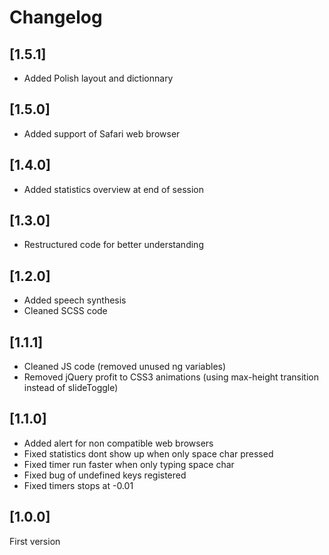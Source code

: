 # Changelog 

## [1.5.1]
* Added Polish layout and dictionnary 

## [1.5.0]
* Added support of Safari web browser

## [1.4.0]
* Added statistics overview at end of session 

## [1.3.0]
* Restructured code for better understanding

## [1.2.0]
* Added speech synthesis
* Cleaned SCSS code 

## [1.1.1]
* Cleaned JS code (removed unused ng variables)
* Removed jQuery profit to CSS3 animations (using max-height transition instead of slideToggle)

## [1.1.0]
* Added alert for non compatible web browsers 
* Fixed statistics dont show up when only space char pressed 
* Fixed timer run faster when only typing space char 
* Fixed bug of undefined keys registered
* Fixed timers stops at -0.01

## [1.0.0]
First version 
